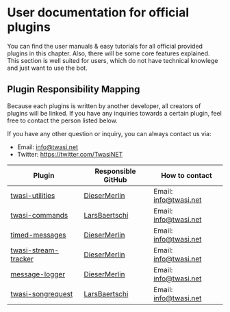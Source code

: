 # User documentation for official plugins
You can find the user manuals & easy tutorials for all official provided plugins in this chapter. Also, there will be some core features explained. This section is well suited for users, which do not have technical knowlege and just want to use the bot.

## Plugin Responsibility Mapping
Because each plugins is written by another developer, all creators of plugins will be linked. If you have any inquiries towards a certain plugin, feel free to contact the person listed below.

If you have any other question or inquiry, you can always contact us via:
- Email: info@twasi.net
- Twitter: https://twitter.com/TwasiNET

| Plugin | Responsible GitHub | How to contact |
|---|---|---|
| [twasi-utilities](https://github.com/Twasi/twasi-utilities) | [DieserMerlin](https://github.com/DieserMerlin) | Email: info@twasi.net |
| [twasi-commands](https://github.com/Twasi/twasi-commands) | [LarsBaertschi](https://github.com/LarsBaertschi) | Email: info@twasi.net |
| [timed-messages](https://github.com/Twasi/timed-messages) | [DieserMerlin](https://github.com/DieserMerlin) | Email: info@twasi.net |
| [twasi-stream-tracker](https://github.com/Twasi/twasi-stream-tracker) | [DieserMerlin](https://github.com/DieserMerlin) | Email: info@twasi.net |
| [message-logger](https://github.com/Twasi/message-logger) | [DieserMerlin](https://github.com/DieserMerlin) | Email: info@twasi.net |
| [twasi-songrequest](https://github.com/Twasi/twasi-songrequest) | [LarsBaertschi](https://github.com/LarsBaertschi) | Email: info@twasi.net |
